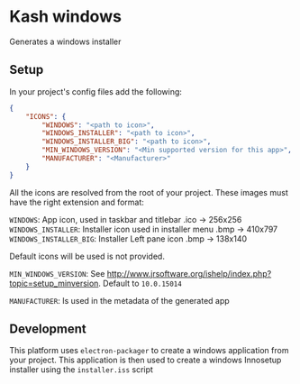 # Kash windows

Generates a windows installer

## Setup

In your project's config files add the following:

```json
{
    "ICONS": {
        "WINDOWS": "<path to icon>",
        "WINDOWS_INSTALLER": "<path to icon>",
        "WINDOWS_INSTALLER_BIG": "<path to icon>",
        "MIN_WINDOWS_VERSION": "<Min supported version for this app>",
        "MANUFACTURER": "<Manufacturer>"
    }
}
```

All the icons are resolved from the root of your project. These images must have the right extension and format:

`WINDOWS`: App icon, used in taskbar and titlebar .ico -> 256x256
`WINDOWS_INSTALLER`: Installer icon used in installer menu .bmp -> 410x797
`WINDOWS_INSTALLER_BIG`: Installer Left pane icon .bmp -> 138x140

Default icons will be used is not provided.

`MIN_WINDOWS_VERSION`: See http://www.jrsoftware.org/ishelp/index.php?topic=setup_minversion. Default to `10.0.15014`

`MANUFACTURER`: Is used in the metadata of the generated app

## Development

This platform uses `electron-packager` to create a windows application from your project.
This application is then used to create a windows Innosetup installer using the `installer.iss` script
